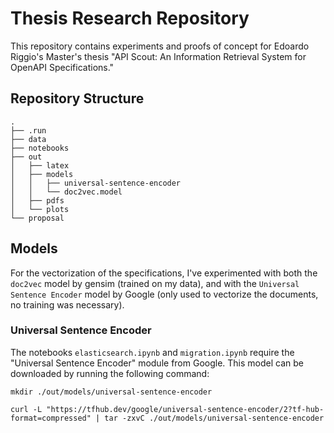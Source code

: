 # Thesis Research Repository

This repository contains experiments and proofs of concept for Edoardo Riggio's Master's thesis "API Scout:
An Information Retrieval System for OpenAPI Specifications."

## Repository Structure

```
.
├── .run
├── data
├── notebooks
├── out
│   ├── latex
│   ├── models
│   │   ├── universal-sentence-encoder
│   │   └── doc2vec.model
│   ├── pdfs
│   └── plots
└── proposal
```

## Models

For the vectorization of the specifications,
I've experimented with both the `doc2vec` model by gensim (trained on my data),
and with the `Universal Sentence Encoder` model by Google
(only used to vectorize the documents, no training was necessary).

### Universal Sentence Encoder

The notebooks `elasticsearch.ipynb` and `migration.ipynb` require the "Universal Sentence Encoder" module from Google.
This model can be downloaded by running the following command:

```shell
mkdir ./out/models/universal-sentence-encoder

curl -L "https://tfhub.dev/google/universal-sentence-encoder/2?tf-hub-format=compressed" | tar -zxvC ./out/models/universal-sentence-encoder
```